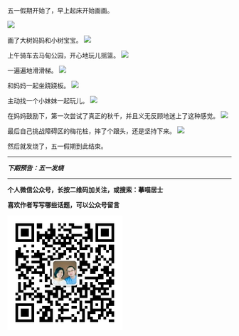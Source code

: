 五一假期开始了，早上起床开始画画。

![](http://upload-images.jianshu.io/upload_images/51001-567bcf1d3818fcef.JPG)

画了大树妈妈和小树宝宝。
![](http://upload-images.jianshu.io/upload_images/51001-a556e269e85b97ef.JPG)

上午骑车去马甸公园，开心地玩儿摇篮。
![](http://upload-images.jianshu.io/upload_images/51001-530b66d83e7a5eff.JPG)

一遍遍地滑滑梯。
![](http://upload-images.jianshu.io/upload_images/51001-df6229a599b8a757.JPG)

和妈妈一起坐跷跷板。
![](http://upload-images.jianshu.io/upload_images/51001-117ae122338a1f3b.JPG)

主动找一个小妹妹一起玩儿。
![](http://upload-images.jianshu.io/upload_images/51001-2360e7cf58c8e47a.JPG)

在妈妈鼓励下，第一次尝试了真正的秋千，并且义无反顾地迷上了这种感觉。
![](http://upload-images.jianshu.io/upload_images/51001-e635769bccf84a8e.JPG)

最后自己挑战障碍区的梅花桩，摔了个跟头，还是坚持下来。
![](http://upload-images.jianshu.io/upload_images/51001-3c90643f928e1425.JPG)

然后就发烧了，五一假期到此结束。


***

***下期预告：五一发烧***

***


**个人微信公众号，长按二维码加关注，或搜索：摹喵居士**

**喜欢作者写写哪些话题，可以公众号留言**

![](https://github.com/jiluofu/jiluofu.github.com/raw/master/momiaojushi/static/qrcode.jpg)